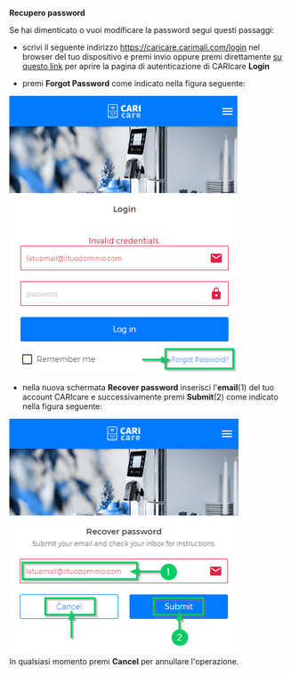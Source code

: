 **Recupero password**

Se hai dimenticato o vuoi modificare la password segui questi passaggi:

- scrivi il seguente indirizzo https://caricare.carimali.com/login nel browser del tuo dispositivo e premi invio oppure premi direttamente [su questo link](https://caricare.carimali.com/login) per aprire la pagina di autenticazione di CARIcare **Login**

- premi **Forgot Password** come indicato nella figura seguente:

![Forgot Passwrod](_images/recover-password-step-1.png)

- nella nuova schermata **Recover password** inserisci l'**email**(1) del tuo account CARIcare e successivamente premi **Submit**(2) come indicato nella figura seguente:

![Recover Passwrod](_images/recover-password-step-2.png)

In qualsiasi momento premi **Cancel** per annullare l'operazione.


